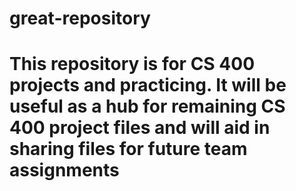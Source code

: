 # great-repository
# This repository is for CS 400 projects and practicing. It will be useful as a hub for remaining CS 400 project files and will aid in sharing files for future team assignments

